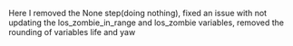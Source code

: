 Here I removed the None step(doing nothing), fixed an issue with not updating the los_zombie_in_range and los_zombie
variables, removed the rounding of variables life and yaw